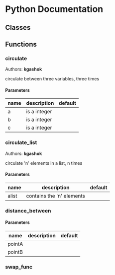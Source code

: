 # Python Documentation

## Classes


## Functions

### circulate
Authors: **kgashok**

circulate between three variables, three times   

#### Parameters
name | description | default
--- | --- | ---
a | is a integer | 
b | is a integer | 
c | is a integer | 





### circulate_list
Authors: **kgashok**

circulate 'n' elements in a list, n times   

#### Parameters
name | description | default
--- | --- | ---
alist | contains the 'n' elements | 





### distance_between



#### Parameters
name | description | default
--- | --- | ---
pointA |  | 
pointB |  | 





### swap_func






